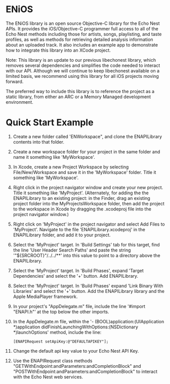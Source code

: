 ENiOS
============

The ENiOS library is an open source Objective-C library for the Echo Nest APIs. It provides the iOS/Objective-C programmer full access to all of the Echo Nest methods including those for artists, songs, playlisting, and taste profiles, as well as methods for retrieving detailed analysis information about an uploaded track. It also includes an example app to demonstrate how to integrate this library into an XCode project.

Note: This library is an update to our previous libechonest library, which removes several dependencies and simplifies the code needed to interact with our API. Although we will continue to keep libechonest available on a limited basis, we recommend using this library for all iOS projects moving forward.

The preferred way to include this library is to reference the project as a static library, from either an ARC or a Memory Managed development environment.


Quick Start Example
========================

1. Create a new folder called 'ENWorkspace", and clone the ENAPILibrary contents into that folder.

2. Create a new workspace folder for your project in the same folder and name it something like 'MyWorkspace'.

3. In Xcode, create a new Project Workspace by selecting File/New/Workspace and save it in the 'MyWorkspace' folder. Title it something like 'MyWorkspace'.

4. Right click in the project navigator window and create your new project. Title it something like 'MyProject'. (Alternately, for adding the the ENAPILibrary to an existing project: in the Finder, drag an existing project folder into the MyProjectsWorkspace folder, then add the project to the workspace in Xcode by dragging the .xcodeproj file into the project navigator window.)

5. Right click on 'MyProject' in the project navigator and select Add Files to 'MyProject'. Navigate to the file 'ENAPILibrary.xcodeproj' in the ENAPILibrary folder, and add it to your project.

6. Select the 'MyProject' target. In 'Build Settings' tab for this target, find the line 'User Header Search Paths' and paste the string '"${SRCROOT}"/../../**' into this value to point to a directory above the ENAPILibrary.

7. Select the 'MyProject' target. In 'Build Phases', expand 'Target Dependencies' and select the '+' button. Add ENAPILibrary.  

8. Select the 'MyProject' target. In 'Build Phases' expand 'Link Binary With Libraries' and select the '+' button. Add the ENAPILibrary library and the Apple MediaPlayer framework.

9. In your project's "AppDelegate.m" file, include the line '#import "ENAPI.h"' at the top below the other imports.

10. In the AppDelegate.m file, within the '- (BOOL)application:(UIApplication *)application didFinishLaunchingWithOptions:(NSDictionary *)launchOptions' method, include the line:

        [ENAPIRequest setApiKey:@"DEFAULTAPIKEY"];

11. Change the default api key value to your Echo Nest API Key.

12. Use the ENAPIRequest class methods "GETWithEndpoint:andParameters:andCompletionBlock" and  "POSTWithEndpoint:andParameters:andCompletionBlock" to interact with the Echo Nest web services.

